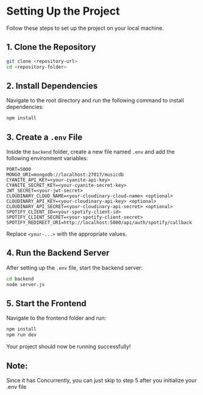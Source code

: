 # Setting Up the Project

Follow these steps to set up the project on your local machine.

## 1. Clone the Repository

```sh
git clone <repository-url>
cd <repository-folder>
```

## 2. Install Dependencies

Navigate to the root directory and run the following command to install dependencies:

```sh
npm install
```

## 3. Create a `.env` File

Inside the `backend` folder, create a new file named `.env` and add the following environment variables:

```
PORT=5000
MONGO_URI=mongodb://localhost:27017/musicdb
CYANITE_API_KEY=<your-cyanite-api-key>
CYANITE_SECRET_KEY=<your-cyanite-secret-key>
JWT_SECRET=<your-jwt-secret>
CLOUDINARY_CLOUD_NAME=<your-cloudinary-cloud-name> <optional>
CLOUDINARY_API_KEY=<your-cloudinary-api-key> <optional>
CLOUDINARY_API_SECRET=<your-cloudinary-api-secret> <optional>
SPOTIFY_CLIENT_ID=<your-spotify-client-id>
SPOTIFY_CLIENT_SECRET=<your-spotify-client-secret>
SPOTIFY_REDIRECT_URI=http://localhost:5000/api/auth/spotify/callback
```

Replace `<your-...>` with the appropriate values.

## 4. Run the Backend Server

After setting up the `.env` file, start the backend server:

```sh
cd backend
node server.js
```

## 5. Start the Frontend

Navigate to the frontend folder and run:

```sh
npm install
npm run dev
```

Your project should now be running successfully!

## Note: 
Since it has Concurrently, you can just skip to step 5 after you initialize your .env file

